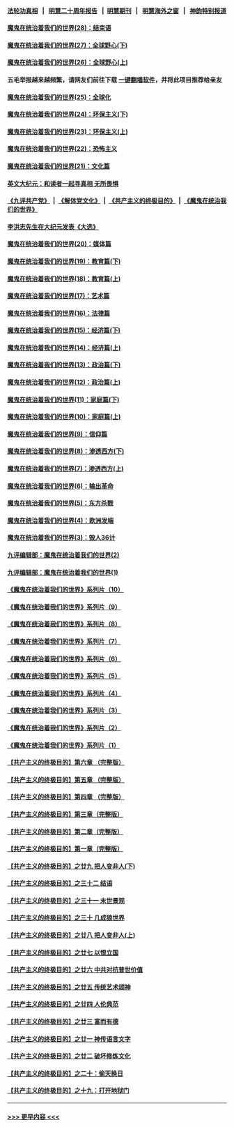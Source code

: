 #### [法轮功真相](https://github.com/gfw-breaker/truth/blob/master/README.md?t=0) &nbsp;&nbsp;|&nbsp;&nbsp; [明慧二十周年报告](https://github.com/gfw-breaker/mh-reports/blob/master/README.md?t=0) &nbsp;&nbsp;|&nbsp;&nbsp;[明慧期刊](https://github.com/gfw-breaker/mh-qikan) &nbsp;&nbsp;|&nbsp;&nbsp; [明慧海外之窗](https://github.com/gfw-breaker/mh-news/blob/master/README.md?t=0) &nbsp;&nbsp;|&nbsp;&nbsp; [神韵特别报道](https://github.com/gfw-breaker/mh-news/blob/master/shenyun.md?t=0)
#### [魔鬼在统治着我们的世界(28)：结束语](../pages/nsc422/n10936246.md?t=06232001) 
#### [魔鬼在统治着我们的世界(27)：全球野心(下)](../pages/nsc422/n10928319.md?t=06232001) 
#### [魔鬼在统治着我们的世界(26)：全球野心(上)](../pages/nsc422/n10900318.md?t=06232001) 
#### 五毛举报越来越频繁，请网友们前往下载 [一键翻墙软件](https://github.com/gfw-breaker/ssr-accounts)，并将此项目推荐给亲友
#### [魔鬼在统治着我们的世界(25)：全球化](../pages/nsc422/n10788205.md?t=06232001) 
#### [魔鬼在统治着我们的世界(24)：环保主义(下)](../pages/nsc422/n10695307.md?t=06232001) 
#### [魔鬼在统治着我们的世界(23)：环保主义(上)](../pages/nsc422/n10688613.md?t=06232001) 
#### [魔鬼在统治着我们的世界(22)：恐怖主义](../pages/nsc422/n10614727.md?t=06232001) 
#### [魔鬼在统治着我们的世界(21)：文化篇](../pages/nsc422/n10597706.md?t=06232001) 
#### [英文大纪元：和读者一起寻真相 无所畏惧](../pages/nsc422/n12542027.md?t=06232001) 
#### [《九评共产党》](https://github.com/begood0513/9ping.md/blob/master/README.md) &nbsp;|&nbsp; [《解体党文化》](../../../../jtdwh.md/blob/master/README.md)  &nbsp;|&nbsp; [《共产主义的终极目的》](../../../../gczydzjmd.md/blob/master/README.md) &nbsp;|&nbsp; [《魔鬼在统治我们的世界》](../../../../mgztzwmdsj.md/blob/master/README.md) 
#### [李洪志先生在大纪元发表《大选》](../pages/nsc422/n12534746.md?t=06232001) 
#### [魔鬼在统治着我们的世界(20)：媒体篇](../pages/nsc422/n10586579.md?t=06232001) 
#### [魔鬼在统治着我们的世界(19)：教育篇(下)](../pages/nsc422/n10564808.md?t=06232001) 
#### [魔鬼在统治着我们的世界(18)：教育篇(上)](../pages/nsc422/n10526970.md?t=06232001) 
#### [魔鬼在统治着我们的世界(17)：艺术篇](../pages/nsc422/n10499093.md?t=06232001) 
#### [魔鬼在统治着我们的世界(16)：法律篇](../pages/nsc422/n10485969.md?t=06232001) 
#### [魔鬼在统治着我们的世界(15)：经济篇(下)](../pages/nsc422/n10469975.md?t=06232001) 
#### [魔鬼在统治着我们的世界(14)：经济篇(上)](../pages/nsc422/n10457370.md?t=06232001) 
#### [魔鬼在统治着我们的世界(13)：政治篇(下)](../pages/nsc422/n10448270.md?t=06232001) 
#### [魔鬼在统治着我们的世界(12)：政治篇(上)](../pages/nsc422/n10444576.md?t=06232001) 
#### [魔鬼在统治着我们的世界(11)：家庭篇(下)](../pages/nsc422/n10440961.md?t=06232001) 
#### [魔鬼在统治着我们的世界(10)：家庭篇(上)](../pages/nsc422/n10435448.md?t=06232001) 
#### [魔鬼在统治着我们的世界(9)：信仰篇](../pages/nsc422/n10432159.md?t=06232001) 
#### [魔鬼在统治着我们的世界(8)：渗透西方(下)](../pages/nsc422/n10429603.md?t=06232001) 
#### [魔鬼在统治着我们的世界(7)：渗透西方(上)](../pages/nsc422/n10426013.md?t=06232001) 
#### [魔鬼在统治着我们的世界(6)：输出革命](../pages/nsc422/n10421536.md?t=06232001) 
#### [魔鬼在统治着我们的世界(5)：东方杀戮](../pages/nsc422/n10417707.md?t=06232001) 
#### [魔鬼在统治着我们的世界(4)：欧洲发端](../pages/nsc422/n10414890.md?t=06232001) 
#### [魔鬼在统治着我们的世界(3)：毁人36计](../pages/nsc422/n10411583.md?t=06232001) 
#### [九评编辑部：魔鬼在统治着我们的世界(2)](../pages/nsc422/n10410036.md?t=06232001) 
#### [九评编辑部：魔鬼在统治着我们的世界(1)](../pages/nsc422/n10406825.md?t=06232001) 
#### [《魔鬼在统治着我们的世界》系列片（10）](../pages/nsc422/n12292670.md?t=06232001) 
#### [《魔鬼在统治着我们的世界》系列片（9）](../pages/nsc422/n12290859.md?t=06232001) 
#### [《魔鬼在统治着我们的世界》系列片（8）](../pages/nsc422/n12287445.md?t=06232001) 
#### [《魔鬼在统治着我们的世界》系列片（7）](../pages/nsc422/n12283425.md?t=06232001) 
#### [《魔鬼在统治着我们的世界》系列片（6）](../pages/nsc422/n12282314.md?t=06232001) 
#### [《魔鬼在统治着我们的世界》系列片（5）](../pages/nsc422/n12281419.md?t=06232001) 
#### [《魔鬼在统治着我们的世界》系列片（4）](../pages/nsc422/n12274024.md?t=06232001) 
#### [《魔鬼在统治着我们的世界》系列片（3）](../pages/nsc422/n12271322.md?t=06232001) 
#### [《魔鬼在统治着我们的世界》系列片（2）](../pages/nsc422/n12269049.md?t=06232001) 
#### [《魔鬼在统治着我们的世界》系列片（1）](../pages/nsc422/n12267575.md?t=06232001) 
#### [【共产主义的终极目的】第六章 （完整版）](../pages/nsc422/n11428913.md?t=06232001) 
#### [【共产主义的终极目的】第五章 （完整版）](../pages/nsc422/n11428912.md?t=06232001) 
#### [【共产主义的终极目的】第四章 （完整版）](../pages/nsc422/n11428907.md?t=06232001) 
#### [【共产主义的终极目的】第三章（完整版）](../pages/nsc422/n11428848.md?t=06232001) 
#### [【共产主义的终极目的】第二章（完整版）](../pages/nsc422/n11428831.md?t=06232001) 
#### [【共产主义的终极目的】第一章（完整版）](../pages/nsc422/n11417651.md?t=06232001) 
#### [【共产主义的终极目的】之廿九 把人变非人(下)](../pages/nsc422/n11344140.md?t=06232001) 
#### [【共产主义的终极目的】之三十二 结语](../pages/nsc422/n11360535.md?t=06232001) 
#### [【共产主义的终极目的】之三十一 末世景观](../pages/nsc422/n11351129.md?t=06232001) 
#### [【共产主义的终极目的】之三十 几成狼世界](../pages/nsc422/n11348280.md?t=06232001) 
#### [【共产主义的终极目的】之廿八 把人变非人(上)](../pages/nsc422/n11340492.md?t=06232001) 
#### [【共产主义的终极目的】之廿七 以恨立国](../pages/nsc422/n11336944.md?t=06232001) 
#### [【共产主义的终极目的】之廿六 中共对抗普世价值](../pages/nsc422/n11324785.md?t=06232001) 
#### [【共产主义的终极目的】之廿五 传统艺术颂神](../pages/nsc422/n11296396.md?t=06232001) 
#### [【共产主义的终极目的】之廿四 人伦典范](../pages/nsc422/n11296397.md?t=06232001) 
#### [【共产主义的终极目的】之廿三 富而有德](../pages/nsc422/n11283598.md?t=06232001) 
#### [【共产主义的终极目的】之廿一 神传语言文字](../pages/nsc422/n11263265.md?t=06232001) 
#### [【共产主义的终极目的】之廿二 破坏修炼文化](../pages/nsc422/n11245728.md?t=06232001) 
#### [【共产主义的终极目的】之二十：偷天换日](../pages/nsc422/n11238846.md?t=06232001) 
#### [【共产主义的终极目的】之十九：打开地狱门](../pages/nsc422/n11206376.md?t=06232001) 

----
#### [ >>> 更早内容 <<< ](../indexes/nsc422-earlier.md)
